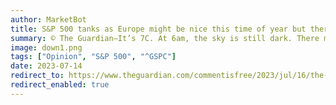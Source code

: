 ```yaml
---
author: MarketBot
title: S&P 500 tanks as Europe might be nice this time of year but there is something about an Australian winter
summary: © The Guardian—It’s 7C. At 6am, the sky is still dark. There may be a hint of the light to come, but for now it is still dancing with the stars.
image: down1.png
tags: ["Opinion", "S&P 500", "^GSPC"]
date: 2023-07-14
redirect_to: https://www.theguardian.com/commentisfree/2023/jul/16/the-warmth-of-winter-sun-makes-it-the-most-invigorating-season-of-all
redirect_enabled: true
---
```

